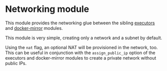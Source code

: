 # Networking module

This module provides the networking glue between the sibling [executors](https://registry.terraform.io/modules/sourcegraph/executors/aws/4.5.0/submodules/executors) and [docker-mirror](https://registry.terraform.io/modules/sourcegraph/executors/aws/4.5.0/submodules/docker-mirror) modules.

This module is very simple, creating only a network and a subnet by default.

Using the `nat` flag, an optional NAT will be provisioned in the network, too. This can be useful in conjunction with the `assign_public_ip` option of the executors and docker-mirror modules to create a private network without public IPs.
